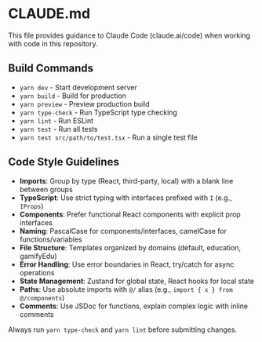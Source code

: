 # CLAUDE.md

This file provides guidance to Claude Code (claude.ai/code) when working with code in this repository.

## Build Commands
- `yarn dev` - Start development server
- `yarn build` - Build for production
- `yarn preview` - Preview production build
- `yarn type-check` - Run TypeScript type checking
- `yarn lint` - Run ESLint
- `yarn test` - Run all tests
- `yarn test src/path/to/test.tsx` - Run a single test file

## Code Style Guidelines
- **Imports**: Group by type (React, third-party, local) with a blank line between groups
- **TypeScript**: Use strict typing with interfaces prefixed with `I` (e.g., `IProps`)
- **Components**: Prefer functional React components with explicit prop interfaces
- **Naming**: PascalCase for components/interfaces, camelCase for functions/variables
- **File Structure**: Templates organized by domains (default, education, gamifyEdu)
- **Error Handling**: Use error boundaries in React, try/catch for async operations
- **State Management**: Zustand for global state, React hooks for local state
- **Paths**: Use absolute imports with `@/` alias (e.g., `import { x } from @/components`)
- **Comments**: Use JSDoc for functions, explain complex logic with inline comments

Always run `yarn type-check` and `yarn lint` before submitting changes.
